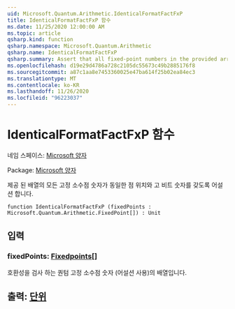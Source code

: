 ```yaml
---
uid: Microsoft.Quantum.Arithmetic.IdenticalFormatFactFxP
title: IdenticalFormatFactFxP 함수
ms.date: 11/25/2020 12:00:00 AM
ms.topic: article
qsharp.kind: function
qsharp.namespace: Microsoft.Quantum.Arithmetic
qsharp.name: IdenticalFormatFactFxP
qsharp.summary: Assert that all fixed-point numbers in the provided array have identical point positions and qubit numbers.
ms.openlocfilehash: d19e29d4786a728c2105dc55673c49b2885176f8
ms.sourcegitcommit: a87c1aa8e7453360025e47ba614f25b02ea84ec3
ms.translationtype: MT
ms.contentlocale: ko-KR
ms.lasthandoff: 11/26/2020
ms.locfileid: "96223037"
---
```

# <a name="identicalformatfactfxp-function"></a>IdenticalFormatFactFxP 함수

네임 스페이스: [Microsoft 양자](xref:Microsoft.Quantum.Arithmetic)

Package: [Microsoft 양자](https://nuget.org/packages/Microsoft.Quantum.Numerics)


제공 된 배열의 모든 고정 소수점 숫자가 동일한 점 위치와 고 비트 숫자를 갖도록 어설션 합니다.

```qsharp
function IdenticalFormatFactFxP (fixedPoints : Microsoft.Quantum.Arithmetic.FixedPoint[]) : Unit
```


## <a name="input"></a>입력

### <a name="fixedpoints--fixedpoint"></a>fixedPoints: [Fixedpoints](xref:Microsoft.Quantum.Arithmetic.FixedPoint)[]

호환성을 검사 하는 퀀텀 고정 소수점 숫자 (어설션 사용)의 배열입니다.



## <a name="output--unit"></a>출력: [단위](xref:microsoft.quantum.lang-ref.unit)

